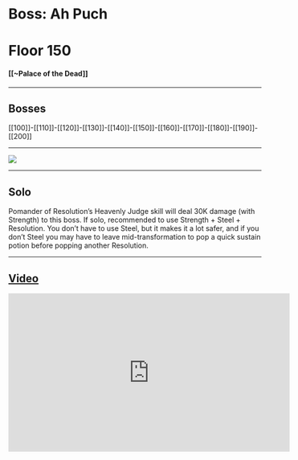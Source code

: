 # Boss: Ah Puch
# Floor 150
#### [[~Palace of the Dead]]

---
## Bosses

 [[100]]-[[110]]-[[120]]-[[130]]-[[140]]-[[150]]-[[160]]-[[170]]-[[180]]-[[190]]-[[200]]

---
 
![](https://lh4.googleusercontent.com/z8UNULhrJ_zldn7pM8pCR1yMc7v9SkupZAsjeMV5L05XWr1oRyfSFtRFQh4j2TEVD-jO4KZYtKN0e--VCqpYsYq7z4qXgTjLjcZM29u37SQDaQBqzG1i-WVU9abSGlCpGf6_yIK5)

---

## Solo

Pomander of Resolution’s Heavenly Judge skill will deal 30K damage (with Strength) to this boss. If solo, recommended to use Strength + Steel + Resolution. You don’t have to use Steel, but it makes it a lot safer, and if you don’t Steel you may have to leave mid-transformation to pop a quick sustain potion before popping another Resolution.

---
## [Video](https://youtu.be/9SH-qyjREMc?t=5327)

<iframe width="560" height="315" src="https://www.youtube.com/embed/9SH-qyjREMc?start=5327" title="YouTube video player" frameborder="0" allow="accelerometer; autoplay; clipboard-write; encrypted-media; gyroscope; picture-in-picture" allowfullscreen></iframe>




